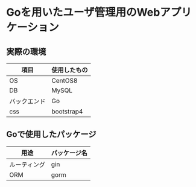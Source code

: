 # Goを用いたユーザ管理用のWebアプリケーション

## 実際の環境

|項目|使用したもの|
|---|---|
|OS|CentOS8|
|DB|MySQL|
|バックエンド|Go|
|css|bootstrap4|


## Goで使用したパッケージ

|用途|パッケージ名|
|---|---|
|ルーティング|gin|
|ORM|gorm|


